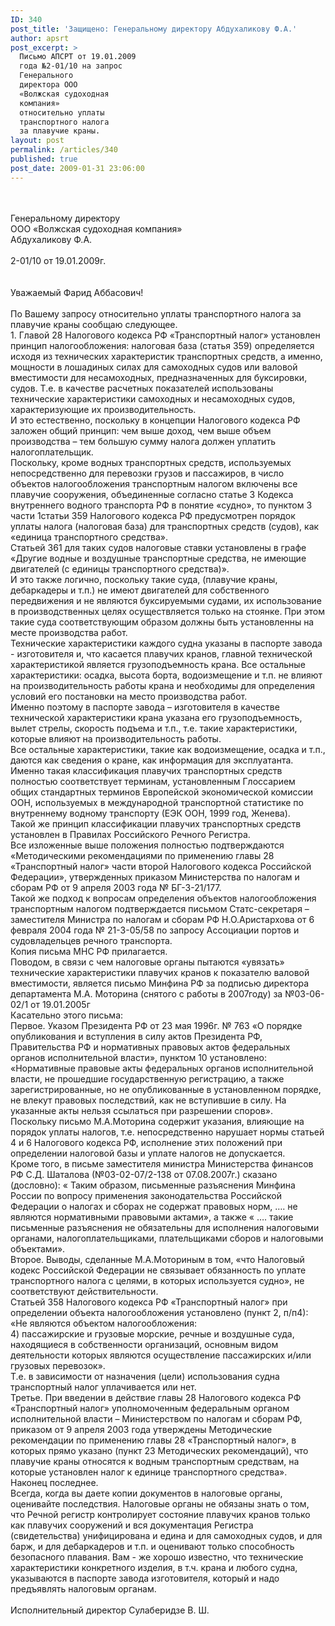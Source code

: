 ```yaml
---
ID: 340
post_title: 'Защищено: Генеральному директору Абдухаликову Ф.А.'
author: apsrt
post_excerpt: >
  Письмо АПСРТ от 19.01.2009
  года №2-01/10 на запрос
  Генерального
  директора ООО
  «Волжская судоходная
  компания»
  относительно уплаты
  транспортного налога
  за плавучие краны.
layout: post
permalink: /articles/340
published: true
post_date: 2009-01-31 23:06:00
---
```

<br />
<br />
Генеральному директору <br />
ООО «Волжская судоходная компания»<br />
Абдухаликову Ф.А.<br />
<br />
2-01/10 от 19.01.2009г.<br />
<br />
<br />
Уважаемый Фарид Аббасович!<br />
<br />
	По Вашему запросу относительно уплаты транспортного налога за плавучие краны сообщаю следующее.<br />
	1. Главой 28 Налогового кодекса РФ «Транспортный налог» установлен принцип налогообложения: налоговая база (статья 359) определяется исходя из технических характеристик транспортных средств, а именно, мощности в лошадиных силах для самоходных судов или валовой вместимости для несамоходных, предназначенных для буксировки, судов. Т.е. в качестве расчетных показателей использованы технические характеристики самоходных и несамоходных судов, характеризующие их производительность.<br />
           И это естественно, поскольку в концепции Налогового кодекса РФ заложен общий принцип: чем выше доход, чем выше объем производства – тем большую сумму налога должен уплатить налогоплательщик.<br />
	Поскольку, кроме водных транспортных средств, используемых непосредственно для перевозки грузов и пассажиров, в число объектов налогообложения транспортным налогом включены все плавучие сооружения, объединенные согласно статье 3 Кодекса внутреннего водного транспорта РФ в понятие «судно», то пунктом 3 части 1статьи 359 Налогового кодекса РФ предусмотрен порядок уплаты налога (налоговая база) для транспортных средств (судов), как «единица транспортного средства».<br />
	Статьей 361 для таких судов налоговые ставки установлены в графе «Другие водные и воздушные транспортные средства, не имеющие двигателей (с единицы транспортного средства)».<br />
	И это также логично, поскольку такие суда, (плавучие краны, дебаркадеры и т.п.) не имеют двигателей для собственного передвижения и не являются буксируемыми судами, их использование в производственных целях осуществляется только на стоянке. При этом такие суда соответствующим образом должны быть  установленны на месте производства работ.<br />
	Технические характеристики каждого судна указаны в паспорте завода - изготовителя и, что касается плавучих кранов, главной технической характеристикой является грузоподъемность крана. Все остальные характеристики: осадка, высота борта, водоизмещение и т.п. не влияют на производительность работы крана и необходимы для определения условий его постановки на место производства работ.  <br />
	Именно поэтому в паспорте завода – изготовителя в качестве технической характеристики  крана указана его грузоподъемность, вылет стрелы, скорость подъема и т.п., т.е. такие характеристики, которые влияют на производительность работы.<br />
	Все остальные характеристики, такие как водоизмещение, осадка и т.п., даются  как сведения о кране, как информация для эксплуатанта.<br />
	Именно такая классификация плавучих транспортных средств полностью соответствует терминам, установленным Глоссарием общих стандартных терминов Европейской экономической комиссии ООН, используемых в международной транспортной статистике по внутреннему водному транспорту (ЕЭК ООН, 1999 год, Женева).<br />
	Такой же принцип классификации плавучих транспортных средств установлен в Правилах Российского Речного Регистра.<br />
	Все изложенные выше положения полностью подтверждаются «Методическими рекомендациями по применению главы 28 «Транспортный налог» части второй Налогового кодекса Российской Федерации», утвержденных приказом Министерства по налогам и сборам РФ от 9 апреля 2003 года № БГ-3-21/177.<br />
	Такой же подход к вопросам определения объектов налогообложения транспортным налогом подтверждается письмом Статс-секретаря – заместителя Министра по налогам и сборам РФ Н.О.Аристархова от 6 февраля 2004 года № 21-3-05/58 по запросу Ассоциации портов и судовладельцев речного транспорта.<br />
	Копия письма МНС РФ прилагается.<br />
	Поводом, в связи с чем налоговые органы пытаются «увязать» технические характеристики плавучих кранов к показателю валовой вместимости, является письмо Минфина РФ   за подписью директора департамента М.А. Моторина (снятого с работы в 2007году) за №03-06-02/1 от 19.01.2005г <br />
  Касательно этого письма:<br />
	Первое. Указом Президента РФ от 23 мая  1996г. № 763 «О порядке опубликования и вступления в силу актов Президента РФ, Правительства РФ и нормативных правовых актов федеральных органов исполнительной власти», пунктом 10 установлено: «Нормативные правовые акты федеральных органов исполнительной власти, не прошедшие государственную регистрацию, а также зарегистрированные, но не опубликованные в установленном порядке, не влекут правовых последствий, как не вступившие в силу. На указанные акты нельзя ссылаться при разрешении споров».  <br />
	Поскольку письмо М.А.Моторина содержит указания, влияющие на порядок уплаты налогов, т.е. непосредственно нарушает нормы статьей 4 и 6 Налогового кодекса РФ, исполнение этих положений при определении налоговой базы и уплате налогов не допускается.<br />
          Кроме того, в письме заместителя министра Министерства финансов РФ С.Д. Шаталова (№03-02-07/2-138 от 07.08.2007г.) сказано (дословно): « Таким образом, письменные разъяснения Минфина России по вопросу применения законодательства Российской Федерации о налогах и сборах не содержат правовых норм, ….  не являются нормативными правовыми актами», а также « …. такие письменные разъяснения не обязательны для исполнения налоговыми органами, налогоплательщиками, плательщиками сборов и налоговыми объектами».<br />
	Второе. Выводы, сделанные М.А.Моториным в том, «что Налоговый кодекс Российской Федерации не связывает обязанность по уплате транспортного налога с целями, в которых используется судно», не соответствуют действительности.<br />
	Статьей 358 Налогового кодекса РФ «Транспортный налог» при определении объекта налогообложения установлено (пункт 2, п/п4): «Не являются объектом налогообложения:<br />
	4) пассажирские и грузовые морские, речные и воздушные суда, находящиеся в собственности организаций, основным видом деятельности которых являются осуществление пассажирских и/или грузовых перевозок».<br />
	Т.е. в зависимости от назначения (цели) использования судна транспортный налог уплачивается или нет.<br />
	Третье. При введении в действие главы 28 Налогового кодекса РФ «Транспортный налог» уполномоченным федеральным органом исполнительной власти – Министерством по налогам и сборам РФ, приказом от 9 апреля 2003 года утверждены Методические рекомендации по применению главы 28 «Транспортный налог», в которых прямо указано (пункт 23 Методических рекомендаций), что плавучие краны относятся к водным транспортным средствам, на которые установлен налог к единице транспортного средства».<br />
	Наконец последнее. <br />
   Всегда, когда вы даете копии документов в налоговые органы, оценивайте последствия. Налоговые органы не обязаны знать о том, что Речной регистр контролирует состояние плавучих кранов только как плавучих сооружений и вся документация Регистра (свидетельства) унифицирована и едина и для самоходных судов, и для барж, и для дебаркадеров и т.п. и оценивают только способность безопасного плавания. Вам - же  хорошо известно, что технические характеристики конкретного изделия, в т.ч. крана и любого судна, указываются в паспорте завода изготовителя, который и надо предъявлять налоговым органам.  <br />
<br />
Исполнительный директор                                                                        Сулаберидзе В. Ш.